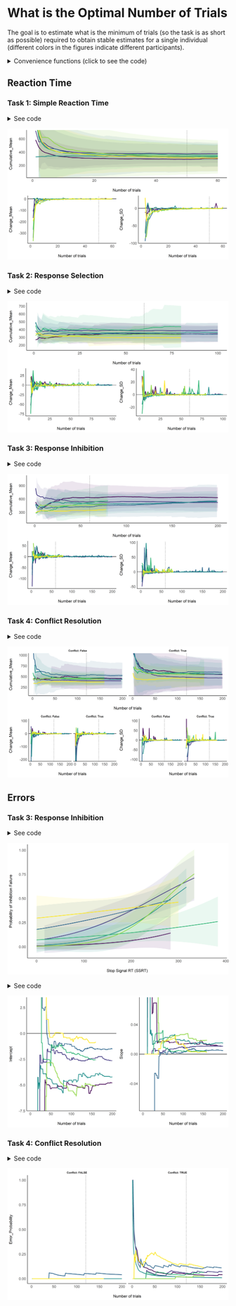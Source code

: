 
# What is the Optimal Number of Trials

The goal is to estimate what is the minimum of trials (so the task is as
short as possible) required to obtain stable estimates for a single
individual (different colors in the figures indicate different
participants).

<details>

<summary>Convenience functions (click to see the code)</summary>

<p>

``` r
library(tidyverse)
library(easystats)
## # Attaching packages(red = needs update)
## <U+2714> insight     0.6.0.1      <U+2714> bayestestR  0.4.0.1   
## <U+26A0> performance 0.3.0.9000   <U+2714> parameters  0.2.5.1   
## <U+2714> see         0.2.1.9000   <U+2714> correlation 0.1.0     
## <U+2714> estimate    0.1.0        <U+2714> report      0.1.0     
## 
## Update packages in red with 'easystats_update()'.
library(cowplot)

compute_cumulative <- function(data, fun = mean, col = "RT"){
  cumu <- c()
  for(i in 1:nrow(data)){
    cumu <- c(cumu,
              fun(data[1:i, col], na.rm = TRUE))
  }
  cumu
}

cumulative_data <- function(data){
  data$Cumulative_Mean <- compute_cumulative(data, fun = mean)
  data$Cumulative_SD <- compute_cumulative(data, fun = sd)
  data$Cumulative_CI_high <- data$Cumulative_Mean + data$Cumulative_SD * 1.96
  data$Cumulative_CI_low <- data$Cumulative_Mean - data$Cumulative_SD * 1.96

  data$Change_Mean <- c(NA, tail(data$Cumulative_Mean, -1) - head(data$Cumulative_Mean, -1))
  data$Change_SD <- c(NA, tail(data$Cumulative_SD, -1) - head(data$Cumulative_SD, -1))
  data[c("Participant", "Task", "Trial_Order",
         "Cumulative_Mean", "Cumulative_SD", "Cumulative_CI_high", "Cumulative_CI_low",
         "Change_Mean", "Change_SD")]
}


cumulative_errors <- function(data){
  data$Error <- as.character(data$Response) != as.character(data$Stimulus_Side)
  error_prob <- c()
  for(i in 1:nrow(data)){
    error_prob <- c(error_prob, sum(data$Error[1:i]) / i)
  }
  data$Error_Probability <- error_prob
  data[c("Participant", "Task", "Trial_Order", "Error_Probability")]
}


inhibition_model <- function(data){
  data$Error <- ifelse(as.character(data$Stop_Signal) %in% c("True", "TRUE") & data$Response %in% c("RIGHT", "LEFT"), TRUE, FALSE)
  glm(Error ~ Stop_Signal_RT, data = data, family = "binomial")
}


fix_old_subjects <- function(data){
  if("Stop_Signal" %in% names(data)){
    if(TRUE %in% data$Stop_Signal){ 
    data$Stop_Signal <- ifelse(data$Stop_Signal == TRUE, "True", "False")
    }
  }
  if(any(c("Conflict", "Congruence") %in% names(data))){
    if(!"Conflict" %in% names(data)){  
    data$Conflict <- ifelse(data$Congruence == "CONGRUENT", "False", "True")
    }
  }
  data
}
```

</p>

</details>

## Reaction Time

### Task 1: Simple Reaction Time

<details>

<summary>See code</summary>

<p>

``` r
df <- data.frame()
for(path in list.files(path = "data/", pattern = "*_ProcessingSpeed.csv", full.names = TRUE)){
  df <- rbind(df, cumulative_data(read.csv(path)))
}

fig1 <- cowplot::plot_grid(
  df %>%
    ggplot(aes(x = Trial_Order, y = Cumulative_Mean)) +
    geom_vline(xintercept = 50, linetype = "dotted") +
    geom_ribbon(aes(ymin = Cumulative_CI_low, ymax = Cumulative_CI_high, fill = Participant), alpha = 0.1) +
    geom_line(aes(color = Participant), size = 1) +
    theme_modern() +
    scale_color_viridis_d(guide = FALSE) +
    scale_fill_viridis_d(guide = FALSE) +
    coord_cartesian(ylim = c(50, 700)) +
    xlab("Number of trials"),
  cowplot::plot_grid(df %>%
    ggplot(aes(x = Trial_Order, y = Change_Mean)) +
    geom_vline(xintercept = 50, linetype = "dotted") +
    geom_hline(yintercept = 0) +
    geom_line(aes(color = Participant), size = 1) +
    theme_modern() +
    scale_color_viridis_d(guide = FALSE) +
    xlab("Number of trials"),
  df %>%
    ggplot(aes(x = Trial_Order, y = Change_SD)) +
    geom_vline(xintercept = 50, linetype = "dotted") +
    geom_hline(yintercept = 0) +
    geom_line(aes(color = Participant), size = 1) +
    theme_modern() +
    scale_color_viridis_d(guide = FALSE) +
    xlab("Number of trials")),
  nrow = 2
)
```

</p>

</details>

![](figures/unnamed-chunk-4-1.png)<!-- -->

### Task 2: Response Selection

<details>

<summary>See code</summary>

<p>

``` r
df <- data.frame()
for(path in list.files(path = "data/", pattern = "*_ResponseSelection.csv", full.names = TRUE)){
  df <- rbind(df, cumulative_data(read.csv(path)))
}

fig2 <- cowplot::plot_grid(
  df %>%
    ggplot(aes(x = Trial_Order, y = Cumulative_Mean)) +
    geom_vline(xintercept = 60, linetype = "dotted") +
    geom_ribbon(aes(ymin = Cumulative_CI_low, ymax = Cumulative_CI_high, fill = Participant), alpha = 0.1) +
    geom_line(aes(color = Participant), size = 1) +
    theme_modern() +
    scale_color_viridis_d(guide = FALSE) +
    scale_fill_viridis_d(guide = FALSE) +
    xlab("Number of trials"),
  cowplot::plot_grid(df %>%
    ggplot(aes(x = Trial_Order, y = Change_Mean)) +
    geom_vline(xintercept = 60, linetype = "dotted") +
    geom_hline(yintercept = 0) +
    geom_line(aes(color = Participant), size = 1) +
    theme_modern() +
    scale_color_viridis_d(guide = FALSE) +
    xlab("Number of trials"),
  df %>%
    ggplot(aes(x = Trial_Order, y = Change_SD)) +
    geom_vline(xintercept = 60, linetype = "dotted") +
    geom_hline(yintercept = 0) +
    geom_line(aes(color = Participant), size = 1) +
    theme_modern() +
    scale_color_viridis_d(guide = FALSE) +
    xlab("Number of trials")),
  nrow = 2
)
```

</p>

</details>

![](figures/unnamed-chunk-6-1.png)<!-- -->

### Task 3: Response Inhibition

<details>

<summary>See code</summary>

<p>

``` r
df <- data.frame()
for(path in list.files(path = "data/", pattern = "*_ResponseInhibition.csv", full.names = TRUE)){
  dat <- fix_old_subjects(read.csv(path))
  df <- rbind(df, cumulative_data(dat[dat$Stop_Signal == "False", ]))
}

fig3 <- cowplot::plot_grid(
  df %>%
    ggplot(aes(x = Trial_Order, y = Cumulative_Mean)) +
    geom_vline(xintercept = 60, linetype = "dotted") +
    geom_ribbon(aes(ymin = Cumulative_CI_low, ymax = Cumulative_CI_high, fill = Participant), alpha = 0.1) +
    geom_line(aes(color = Participant), size = 1) +
    theme_modern() +
    scale_color_viridis_d(guide = FALSE) +
    scale_fill_viridis_d(guide = FALSE) +
    xlab("Number of trials"),
  cowplot::plot_grid(df %>%
    ggplot(aes(x = Trial_Order, y = Change_Mean)) +
    geom_vline(xintercept = 60, linetype = "dotted") +
    geom_hline(yintercept = 0) +
    geom_line(aes(color = Participant), size = 1) +
    theme_modern() +
    scale_color_viridis_d(guide = FALSE) +
    xlab("Number of trials"),
  df %>%
    ggplot(aes(x = Trial_Order, y = Change_SD)) +
    geom_vline(xintercept = 60, linetype = "dotted") +
    geom_hline(yintercept = 0) +
    geom_line(aes(color = Participant), size = 1) +
    theme_modern() +
    scale_color_viridis_d(guide = FALSE) +
    xlab("Number of trials")),
  nrow = 2
)
```

</p>

</details>

![](figures/unnamed-chunk-8-1.png)<!-- -->

### Task 4: Conflict Resolution

<details>

<summary>See code</summary>

<p>

``` r
df <- data.frame()
for(path in list.files(path = "data/", pattern = "*_ConflictResolution.csv", full.names = TRUE)){
  dat <- fix_old_subjects(read.csv(path))
  cong <- cumulative_data(dat[dat$Conflict == "False", ])
  cong$Conflict <- "False"
  incong <- cumulative_data(dat[dat$Conflict == "True", ])
  incong$Conflict <- "True"
  df <- rbind(df, rbind(cong, incong))
}

fig4 <- cowplot::plot_grid(
  df %>%
    ggplot(aes(x = Trial_Order, y = Cumulative_Mean)) +
    geom_vline(xintercept = 120, linetype = "dotted") +
    geom_ribbon(aes(ymin = Cumulative_CI_low, ymax = Cumulative_CI_high, fill = Participant), alpha = 0.1) +
    geom_line(aes(color = Participant), size = 1) +
    theme_modern() +
    scale_color_viridis_d(guide = FALSE) +
    scale_fill_viridis_d(guide = FALSE) +
    facet_grid(~Conflict, labeller = "label_both") +
    coord_cartesian(ylim = c(100, 1000)) +
    xlab("Number of trials"),
  cowplot::plot_grid(df %>%
    ggplot(aes(x = Trial_Order, y = Change_Mean)) +
    geom_vline(xintercept = 120, linetype = "dotted") +
    geom_hline(yintercept = 0) +
    geom_line(aes(color = Participant), size = 1) +
    theme_modern() +
    scale_color_viridis_d(guide = FALSE) +
    facet_grid(~Conflict, labeller = "label_both") +
    coord_cartesian(ylim = c(-200, 100)) +
    xlab("Number of trials"),
  df %>%
    ggplot(aes(x = Trial_Order, y = Change_SD)) +
    geom_vline(xintercept = 120, linetype = "dotted") +
    geom_hline(yintercept = 0) +
    geom_line(aes(color = Participant), size = 1) +
    theme_modern() +
    scale_color_viridis_d(guide = FALSE) +
    facet_grid(~Conflict, labeller = "label_both") +
    coord_cartesian(ylim = c(-100, 100)) +
    xlab("Number of trials")),
  nrow = 2
)
```

</p>

</details>

![](figures/unnamed-chunk-10-1.png)<!-- -->

## Errors

<!-- ### Task 2: Response Selection -->

<!-- <details><summary>See code</summary> -->

<!-- <p> -->

<!-- ```{r, echo = TRUE, warning=FALSE, message=FALSE} -->

<!-- df <- data.frame() -->

<!-- for(path in list.files(path = "data/", pattern = "*_ResponseSelection.csv", full.names = TRUE)){ -->

<!--   df <- rbind(df, cumulative_errors(read.csv(path))) -->

<!-- } -->

<!-- fig4 <- df %>% -->

<!--     ggplot(aes(x = Trial_Order, y = Error_Probability)) + -->

<!--     geom_vline(xintercept = 60, linetype = "dotted") + -->

<!--     geom_line(aes(color = Participant), size = 1) + -->

<!--     theme_modern() + -->

<!--     scale_color_viridis_d(guide = FALSE) + -->

<!--     scale_fill_viridis_d(guide = FALSE) -->

<!-- ``` -->

<!-- </p> -->

<!-- </details> -->

<!-- ```{r, echo = FALSE, warning=FALSE, message=FALSE} -->

<!-- fig4 -->

<!-- ``` -->

### Task 3: Response Inhibition

<details>

<summary>See code</summary>

<p>

``` r
df <- data.frame()
for(path in list.files(path = "data/", pattern = "*_ResponseInhibition.csv", full.names = TRUE)){
  data <- fix_old_subjects(read.csv(path))
  predicted <- estimate::estimate_link(inhibition_model(data))
  predicted$Participant <- unique(data$Participant)
  df <- rbind(df, predicted)
}


fig5 <- df %>%
  ggplot(aes(x = Stop_Signal_RT, y = Predicted)) +
  geom_ribbon(aes(ymin = CI_low, ymax = CI_high, fill = Participant), alpha = 0.1) +
  geom_line(aes(color = Participant), size = 1) +
  theme_modern() +
  scale_color_viridis_d(guide = FALSE) +
  scale_fill_viridis_d(guide = FALSE)  +
  xlab("Stop Signal RT (SSRT)") +
  ylab("Probability of Inhibition Failure")
```

</p>

</details>

![](figures/unnamed-chunk-12-1.png)<!-- -->

<details>

<summary>See code</summary>

<p>

``` r
df <- data.frame()
for(path in list.files(path = "data/", pattern = "*_ResponseInhibition.csv", full.names = TRUE)){
  data <- fix_old_subjects(read.csv(path))
  for(i in 1:nrow(data)){
    dat <- tryCatch({
        model <- inhibition_model(data[1:i, ])
        params <- insight::get_parameters(model)$Estimate
        se <- standard_error(model)
        data.frame(Intercept = params[1],
                   Intercept_CI_high = params[1] + se$SE[1] * 1.96,
                   Intercept_CI_low = params[1] - se$SE[1] * 1.96,
                   Slope = params[2],
                   Slope_CI_high = params[2] + se$SE[2] * 1.96,
                   Slope_CI_low = params[2] - se$SE[2] * 1.96)
    }, error = function(e) {
        data.frame(Intercept = NA,
                   Intercept_CI_high = NA,
                   Intercept_CI_low = NA,
                   Slope = NA,
                   Slope_CI_high = NA,
                   Slope_CI_low = NA)
    })
    
    dat$Participant <- unique(data$Participant)
    dat$Trial_Order <- i
    df <- rbind(df, dat)
  }
}



fig6 <- cowplot::plot_grid(
  df %>%
    ggplot(aes(x = Trial_Order, y = Intercept)) +
    geom_hline(yintercept = 0) +
    # geom_ribbon(aes(ymin = Intercept_CI_low, ymax = Intercept_CI_high, fill = Participant), alpha = 0.1) +
    geom_line(aes(color = Participant), size = 1) +
    theme_modern() +
    scale_color_viridis_d(guide = FALSE) +
    scale_fill_viridis_d(guide = FALSE) +
    coord_cartesian(ylim = c(-7, 3)) +
    xlab("Number of trials"),
  df %>%
    ggplot(aes(x = Trial_Order, y = Slope)) +
    geom_hline(yintercept = 0) +
    # geom_ribbon(aes(ymin = Intercept_CI_low, ymax = Slope_CI_high, fill = Participant), alpha = 0.1) +
    geom_line(aes(color = Participant), size = 1) +
    theme_modern() +
    scale_color_viridis_d(guide = FALSE) +
    scale_fill_viridis_d(guide = FALSE) +
    coord_cartesian(ylim = c(-0.07, 0.07)) +
    xlab("Number of trials")
)
```

</p>

</details>

![](figures/unnamed-chunk-14-1.png)<!-- -->

### Task 4: Conflict Resolution

<details>

<summary>See code</summary>

<p>

``` r
df <- data.frame()
for(path in list.files(path = "data/", pattern = "*_ConflictResolution.csv", full.names = TRUE)){
  dat <- fix_old_subjects(read.csv(path))
  cong <- cumulative_errors(dat[dat$Conflict == "False", ])
  cong$Conflict <- FALSE
  incong <- cumulative_errors(dat[dat$Conflict == "True", ])
  incong$Conflict <- TRUE
  df <- rbind(df, rbind(cong, incong))
}

fig7 <- df %>%
    ggplot(aes(x = Trial_Order, y = Error_Probability)) +
    geom_vline(xintercept = 120, linetype = "dotted") +
    geom_line(aes(color = Participant), size = 1) +
    theme_modern() +
    scale_color_viridis_d(guide = FALSE) +
    scale_fill_viridis_d(guide = FALSE) +
    facet_grid(~Conflict, labeller = "label_both") +
    xlab("Number of trials")
```

</p>

</details>

![](figures/unnamed-chunk-16-1.png)<!-- -->
